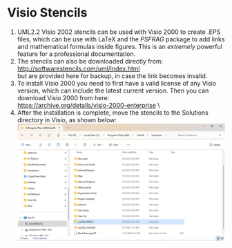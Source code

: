 # Visio Stencils 

1. UML2.2 Visio 2002 stencils can be used with Visio 2000 to create .EPS files, which can be use with LaTeX and the *PSFRAG*
package to add links and mathematical formulas inside figures.  This is an *extremely* powerful feature for a professional documentation.
2. The stencils can also be downloaded directly from: \
http://softwarestencils.com/uml/index.html \
but are provided here for backup, in case the link becomes
invalid.
3. To install Visio 2000 you need to first have a valid license of any Visio version, which can include the latest
current version.  Then you can download Visio 2000 from here: \
https://archive.org/details/visio-2000-enterprise \
4.  After the installation is complete, move the stencils to 
the Solutions directory in Visio, as shown below:
![VisioSolution](./Images/VisioSolution.png "VisioSolution")